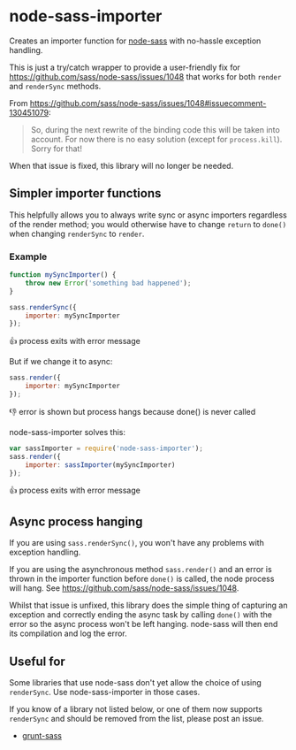 # node-sass-importer

Creates an importer function for [node-sass](https://github.com/sass/node-sass) with no-hassle exception handling.

This is just a try/catch wrapper to provide a user-friendly fix for https://github.com/sass/node-sass/issues/1048 that works for both `render` and `renderSync` methods.

From https://github.com/sass/node-sass/issues/1048#issuecomment-130451079:
>So, during the next rewrite of the binding code this will be taken into account. For now there is no easy solution (except for `process.kill`). Sorry for that!

When that issue is fixed, this library will no longer be needed.

## Simpler importer functions

This helpfully allows you to always write sync or async importers regardless of the render method; you would otherwise have to change `return` to `done()` when changing `renderSync` to `render`.

### Example

```js
function mySyncImporter() {
    throw new Error('something bad happened');
}
```

```js
sass.renderSync({
    importer: mySyncImporter
});
```
:+1: process exits with error message

But if we change it to async:
```js
sass.render({
    importer: mySyncImporter
});
```
:-1: error is shown but process hangs because done() is never called

node-sass-importer solves this:
```js
var sassImporter = require('node-sass-importer');
sass.render({
    importer: sassImporter(mySyncImporter)
});
```
:+1: process exits with error message

## Async process hanging

If you are using `sass.renderSync()`, you won't have any problems with exception handling.

If you are using the asynchronous method `sass.render()` and an error is thrown in the importer function before `done()` is called, the node process will hang. See https://github.com/sass/node-sass/issues/1048.

Whilst that issue is unfixed, this library does the simple thing of capturing an exception and correctly ending the async task by calling `done()` with the error so the async process won't be left hanging. node-sass will then end its compilation and log the error.

## Useful for

Some libraries that use node-sass don't yet allow the choice of using `renderSync`. Use node-sass-importer in those cases.

If you know of a library not listed below, or one of them now supports `renderSync` and should be removed from the list, please post an issue.

- [grunt-sass](https://github.com/sindresorhus/grunt-sass)
